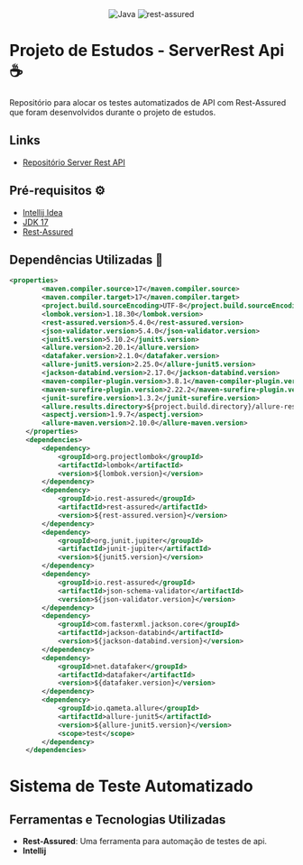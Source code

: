 <div align="center">
  <img alt="Java" src="https://img.shields.io/badge/Java-Ff0000?style=for-the-badge&logo=coffeescript&logoColor=white">
  <img alt="rest-assured" src="https://img.shields.io/badge/rest--assured-512DA8?style=for-the-badge&logo=rest-assured&logoColor=white">
</div>


# Projeto de Estudos - ServerRest Api ☕

Repositório para alocar os testes automatizados de API com Rest-Assured que foram desenvolvidos durante o projeto de estudos.

## Links
- [Repositório Server Rest API](https://github.com/ServeRest/ServeRest)


## Pré-requisitos ⚙️

- [Intellij Idea](https://www.jetbrains.com/idea/)
- [JDK 17](https://www.oracle.com/java/technologies/downloads/)
- [Rest-Assured](https://rest-assured.io)




## Dependências Utilizadas 👀

```pom.xml
<properties>
        <maven.compiler.source>17</maven.compiler.source>
        <maven.compiler.target>17</maven.compiler.target>
        <project.build.sourceEncoding>UTF-8</project.build.sourceEncoding>
        <lombok.version>1.18.30</lombok.version>
        <rest-assured.version>5.4.0</rest-assured.version>
        <json-validator.version>5.4.0</json-validator.version>
        <junit5.version>5.10.2</junit5.version>
        <allure.version>2.20.1</allure.version>
        <datafaker.version>2.1.0</datafaker.version>
        <allure-junit5.version>2.25.0</allure-junit5.version>
        <jackson-databind.version>2.17.0</jackson-databind.version>
        <maven-compiler-plugin.version>3.8.1</maven-compiler-plugin.version>
        <maven-surefire-plugin.version>2.22.2</maven-surefire-plugin.version>
        <junit-surefire.version>1.3.2</junit-surefire.version>
        <allure.results.directory>${project.build.directory}/allure-results</allure.results.directory>
        <aspectj.version>1.9.7</aspectj.version>
        <allure-maven.version>2.10.0</allure-maven.version>
    </properties>
    <dependencies>
        <dependency>
            <groupId>org.projectlombok</groupId>
            <artifactId>lombok</artifactId>
            <version>${lombok.version}</version>
        </dependency>
        <dependency>
            <groupId>io.rest-assured</groupId>
            <artifactId>rest-assured</artifactId>
            <version>${rest-assured.version}</version>
        </dependency>
        <dependency>
            <groupId>org.junit.jupiter</groupId>
            <artifactId>junit-jupiter</artifactId>
            <version>${junit5.version}</version>
        </dependency>
        <dependency>
            <groupId>io.rest-assured</groupId>
            <artifactId>json-schema-validator</artifactId>
            <version>${json-validator.version}</version>
        </dependency>
        <dependency>
            <groupId>com.fasterxml.jackson.core</groupId>
            <artifactId>jackson-databind</artifactId>
            <version>${jackson-databind.version}</version>
        </dependency>
        <dependency>
            <groupId>net.datafaker</groupId>
            <artifactId>datafaker</artifactId>
            <version>${datafaker.version}</version>
        </dependency>
        <dependency>
            <groupId>io.qameta.allure</groupId>
            <artifactId>allure-junit5</artifactId>
            <version>${allure-junit5.version}</version>
            <scope>test</scope>
        </dependency>
    </dependencies>
```

# Sistema de Teste Automatizado

## Ferramentas e Tecnologias Utilizadas

- **Rest-Assured**: Uma ferramenta para automação de testes de api.
- **Intellij**
